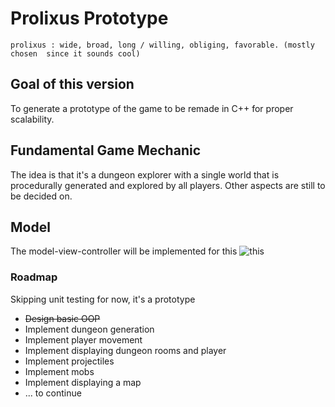 # Prolixus Prototype
`prolixus : wide, broad, long / willing, obliging, favorable. (mostly chosen 
since it sounds cool)`
## Goal of this version
To generate a prototype of the game to be remade in C++ for proper scalability.
## Fundamental Game Mechanic
The idea is that it's a dungeon explorer with a single world that is 
procedurally generated and explored by all players. Other aspects are still 
to be decided on. 
## Model
The model-view-controller will be implemented for this
![this](https://mdn.mozillademos.org/files/16042/model-view-controller-light-blue.png "model view controller")
### Roadmap
Skipping unit testing for now, it's a prototype
* ~~Design basic OOP~~
* Implement dungeon generation
* Implement player movement
* Implement displaying dungeon rooms and player
* Implement projectiles
* Implement mobs
* Implement displaying a map
* ... to continue
